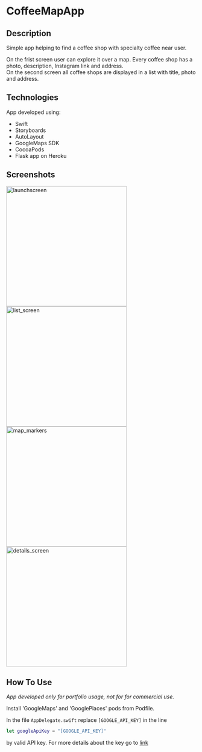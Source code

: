 # CoffeeMapApp

## Description
Simple app helping to find a coffee shop with specialty coffee near user. 

On the frist screen user can explore it over a map. Every coffee shop has a photo, description, Instagram link and address.  
On the second screen all coffee shops are displayed in a list with title, photo and address. <br>

## Technologies
App developed using:
* Swift
* Storyboards
* AutoLayout
* GoogleMaps SDK
* CocoaPods
* Flask app on Heroku

## Screenshots
<p float="left">
<img width="319" alt="launchscreen" src="https://user-images.githubusercontent.com/26043204/127155036-afa30d84-8b22-4c01-84bf-8f3b694c9fa8.png">
<img width="319" alt="list_screen" src="https://user-images.githubusercontent.com/26043204/127155098-0010117e-6a1a-4b20-9db4-72b9b482ffa1.png">
<br>
<img width="319" alt="map_markers" src="https://user-images.githubusercontent.com/26043204/127155140-281e46bf-de4c-40ac-a452-63b003bc5598.png">
<img width="319" alt="details_screen" src="https://user-images.githubusercontent.com/26043204/127155589-119cf466-3aa7-4830-9117-8a1a1f1d0429.png">
</p>


## How To Use
*App developed only for portfolio usage, not for for commercial use.*

Install 'GoogleMaps' and 'GooglePlaces' pods from Podfile.

In the file `AppDelegate.swift` replace `[GOOGLE_API_KEY]` in the line
```swift
let googleApiKey = "[GOOGLE_API_KEY]"
```
by valid API key. For more details about the key go to [link](https://developers.google.com/maps/documentation/ios-sdk/get-api-key "Maps SDK for iOS Documentation")
